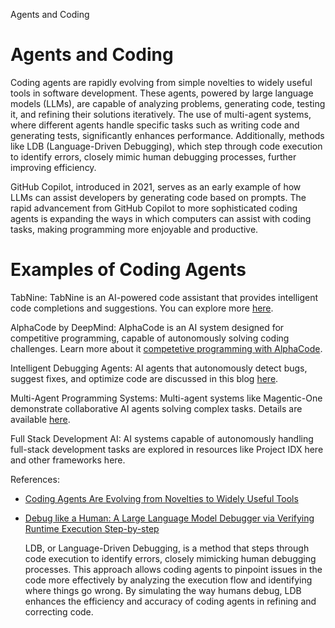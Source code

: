 Agents and Coding

# Agents and Coding
Coding agents are rapidly evolving from simple novelties to widely useful tools in software development. These agents, powered by large language models (LLMs), are capable of analyzing problems, generating code, testing it, and refining their solutions iteratively. The use of multi-agent systems, where different agents handle specific tasks such as writing code and generating tests, significantly enhances performance. Additionally, methods like LDB (Language-Driven Debugging), which step through code execution to identify errors, closely mimic human debugging processes, further improving efficiency.

GitHub Copilot, introduced in 2021, serves as an early example of how LLMs can assist developers by generating code based on prompts. The rapid advancement from GitHub Copilot to more sophisticated coding agents is expanding the ways in which computers can assist with coding tasks, making programming more enjoyable and productive.

# Examples of Coding Agents


TabNine: TabNine is an AI-powered code assistant that provides intelligent code completions and suggestions. You can explore more [here](https://www.tabnine.com/ai-code-assistant/).

AlphaCode by DeepMind: AlphaCode is an AI system designed for competitive programming, capable of autonomously solving coding challenges. Learn more about it [competetive programming with AlphaCode](https://deepmind.google/discover/blog/competitive-programming-with-alphacode/).

Intelligent Debugging Agents: AI agents that autonomously detect bugs, suggest fixes, and optimize code are discussed in this blog [here](https://www.akira.ai/blog/ai-agents-for-debugging).

Multi-Agent Programming Systems: Multi-agent systems like Magentic-One demonstrate collaborative AI agents solving complex tasks. Details are available [here](https://www.microsoft.com/en-us/research/articles/magentic-one-a-generalist-multi-agent-system-for-solving-complex-tasks/).

Full Stack Development AI: AI systems capable of autonomously handling full-stack development tasks are explored in resources like Project IDX here and other frameworks here.



References:
- [Coding Agents Are Evolving from Novelties to Widely Useful Tools](https://www.deeplearning.ai/the-batch/coding-agents-are-evolving-from-novelties-to-widely-useful-tools/)

- [Debug like a Human: A Large Language Model Debugger via Verifying Runtime Execution Step-by-step](https://arxiv.org/abs/2402.16906)

    LDB, or Language-Driven Debugging, is a method that steps through code execution to identify errors, closely mimicking human debugging processes. This approach allows coding agents to pinpoint issues in the code more effectively by analyzing the execution flow and identifying where things go wrong. By simulating the way humans debug, LDB enhances the efficiency and accuracy of coding agents in refining and correcting code.